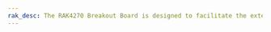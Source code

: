 ```yaml
---
rak_desc: The RAK4270 Breakout Board is designed to facilitate the external connection of RAK4270 pins making it easier to debug the said module.
---
```


<rk-redirect to="/Product-Categories/WisDuo/RAK4270-Breakout-Board/Overview/" />